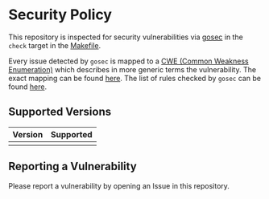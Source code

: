 # Security Policy

This repository is inspected for security vulnerabilities via [gosec](https://github.com/securego/gosec) in the ```check``` target in the [Makefile](../Makefile).

Every issue detected by `gosec` is mapped to a [CWE (Common Weakness Enumeration)](http://cwe.mitre.org/data/index.html) which describes in more generic terms the vulnerability. The exact mapping can be found [here](https://github.com/securego/gosec/blob/master/issue.go#L49). The list of rules checked by `gosec` can be found [here](https://github.com/securego/gosec#available-rules).

## Supported Versions

| Version | Supported          |
| ------- | ------------------ |
|         |

## Reporting a Vulnerability

Please report a vulnerability by opening an Issue in this repository.
